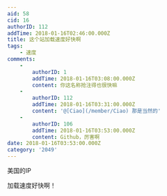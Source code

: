 ```yaml
---
aid: 58
cid: 16
authorID: 112
addTime: 2018-01-16T02:46:00.000Z
title: 这个站加载速度好快啊
tags:
    - 速度
comments:
    -
        authorID: 1
        addTime: 2018-01-16T03:08:00.000Z
        content: 你这名称抢注得也很快嘛
    -
        authorID: 112
        addTime: 2018-01-16T03:31:00.000Z
        content: '@[Ciao](/member/Ciao) 那是当然的'
    -
        authorID: 106
        addTime: 2018-01-16T03:53:00.000Z
        content: Github，厉害啊
date: 2018-01-16T03:53:00.000Z
category: '2049'
---
```


美国的IP

加载速度好快啊！
